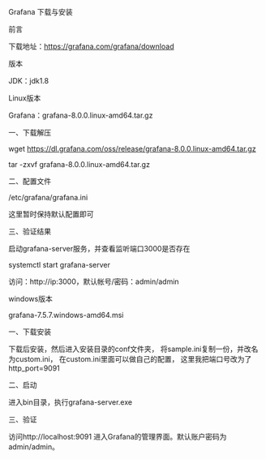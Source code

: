 Grafana 下载与安装

前言

下载地址：https://grafana.com/grafana/download

版本

JDK：jdk1.8

Linux版本

Grafana：grafana-8.0.0.linux-amd64.tar.gz

一、下载解压

wget https://dl.grafana.com/oss/release/grafana-8.0.0.linux-amd64.tar.gz

tar -zxvf grafana-8.0.0.linux-amd64.tar.gz

二、配置文件

/etc/grafana/grafana.ini

这里暂时保持默认配置即可

三、验证结果

启动grafana-server服务，并查看监听端口3000是否存在

systemctl start grafana-server

访问：http://ip:3000，默认帐号/密码：admin/admin

windows版本

grafana-7.5.7.windows-amd64.msi

一、下载安装

下载后安装，然后进入安装目录的conf文件夹，
将sample.ini复制一份，并改名为custom.ini，
在custom.ini里面可以做自己的配置，
这里我把端口号改为了http_port=9091

二、启动

进入bin目录，执行grafana-server.exe

三、验证

访问http://localhost:9091 进入Grafana的管理界面。默认账户密码为admin/admin。